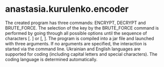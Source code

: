 # anastasia.kurulenko.encoder

The created program has three commands: ENCRYPT, DECRYPT and BRUTE_FORCE. 
The selection of the key by the BRUTE_FORCE command is performed by going through all possible options until the sequence of characters [. ] or [, ].
The program is compiled into a jar file and launched with three arguments. If no arguments are specified, the interaction is started via the command line.
Ukrainian and English languages ​​are supported for coding (including capital letters and special characters).
The coding language is determined automatically.
